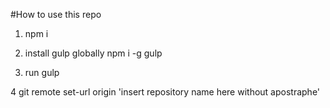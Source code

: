 #How to use this repo

1. npm i

2. install gulp globally npm i -g gulp

3. run gulp

4 git remote set-url origin 'insert repository name here without apostraphe'